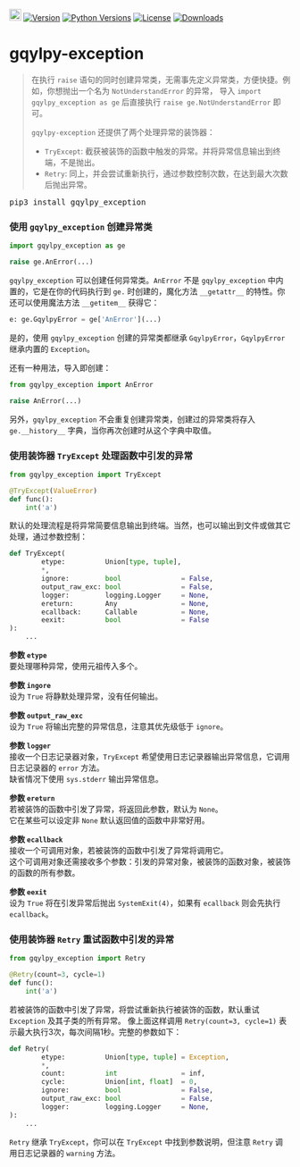[<img alt="LOGO" src="http://www.gqylpy.com/static/img/favicon.ico" height="21" width="21"/>](http://www.gqylpy.com)
[![Version](https://img.shields.io/pypi/v/gqylpy_exception)](https://pypi.org/project/gqylpy_exception/)
[![Python Versions](https://img.shields.io/pypi/pyversions/gqylpy_exception)](https://pypi.org/project/gqylpy_exception)
[![License](https://img.shields.io/pypi/l/gqylpy_exception)](https://github.com/gqylpy/gqylpy-exception/blob/master/LICENSE)
[![Downloads](https://pepy.tech/badge/gqylpy_exception/month)](https://pepy.tech/project/gqylpy_exception)

# gqylpy-exception


> 在执行 `raise` 语句的同时创建异常类，无需事先定义异常类，方便快捷。例如，你想抛出一个名为 `NotUnderstandError` 的异常，
> 导入 `import gqylpy_exception as ge` 后直接执行 `raise ge.NotUnderstandError` 即可。
> 
> `gqylpy-exception` 还提供了两个处理异常的装饰器：
> - `TryExcept`: 截获被装饰的函数中触发的异常。并将异常信息输出到终端，不是抛出。
> - `Retry`: 同上，并会尝试重新执行，通过参数控制次数，在达到最大次数后抛出异常。

<kbd>pip3 install gqylpy_exception</kbd>


### 使用 `gqylpy_exception` 创建异常类
```python
import gqylpy_exception as ge

raise ge.AnError(...)
```
`gqylpy_exception` 可以创建任何异常类。`AnError` 不是 `gqylpy_exception` 中内置的，它是在你的代码执行到 `ge.` 
时创建的，魔化方法 `__getattr__` 的特性。你还可以使用魔法方法 `__getitem__` 获得它：
```python
e: ge.GqylpyError = ge['AnError'](...)
```
是的，使用 `gqylpy_exception` 创建的异常类都继承 `GqylpyError`，`GqylpyError` 继承内置的 `Exception`。

还有一种用法，导入即创建：
```python
from gqylpy_exception import AnError

raise AnError(...)
```
另外，`gqylpy_exception` 不会重复创建异常类，创建过的异常类将存入 `ge.__history__` 字典，当你再次创建时从这个字典中取值。


### 使用装饰器 `TryExcept` 处理函数中引发的异常
```python
from gqylpy_exception import TryExcept

@TryExcept(ValueError)
def func():
    int('a')
```
默认的处理流程是将异常简要信息输出到终端。当然，也可以输出到文件或做其它处理，通过参数控制：
```python
def TryExcept(
        etype:          Union[type, tuple],
        *,
        ignore:         bool               = False,
        output_raw_exc: bool               = False,
        logger:         logging.Logger     = None,
        ereturn:        Any                = None,
        ecallback:      Callable           = None,
        eexit:          bool               = False
):
    ...
```
__参数 `etype`__<br>
要处理哪种异常，使用元祖传入多个。

__参数 `ingore`__<br>
设为 `True` 将静默处理异常，没有任何输出。

__参数 `output_raw_exc`__<br>
设为 `True` 将输出完整的异常信息，注意其优先级低于 `ignore`。 

__参数 `logger`__<br>
接收一个日志记录器对象，`TryExcept` 希望使用日志记录器输出异常信息，它调用日志记录器的 `error` 方法。<br>
缺省情况下使用 `sys.stderr` 输出异常信息。

__参数 `ereturn`__<br>
若被装饰的函数中引发了异常，将返回此参数，默认为 `None`。<br>
它在某些可以设定非 `None` 默认返回值的函数中非常好用。

__参数 `ecallback`__<br>
接收一个可调用对象，若被装饰的函数中引发了异常将调用它。<br>
这个可调用对象还需接收多个参数：引发的异常对象，被装饰的函数对象，被装饰的函数的所有参数。

__参数 `eexit`__<br>
设为 `True` 将在引发异常后抛出 `SystemExit(4)`，如果有 `ecallback` 则会先执行 `ecallback`。


### 使用装饰器 `Retry` 重试函数中引发的异常
```python
from gqylpy_exception import Retry

@Retry(count=3, cycle=1)
def func():
    int('a')
```
若被装饰的函数中引发了异常，将尝试重新执行被装饰的函数，默认重试 `Exception` 及其子类的所有异常。
像上面这样调用 `Retry(count=3, cycle=1)` 表示最大执行3次，每次间隔1秒。完整的参数如下：
```python
def Retry(
        etype:          Union[type, tuple] = Exception,
        *,
        count:          int                = inf,
        cycle:          Union[int, float]  = 0,
        ignore:         bool               = False,
        output_raw_exc: bool               = False,
        logger:         logging.Logger     = None,
):
    ...
```
`Retry` 继承 `TryExcept`，你可以在 `TryExcept` 中找到参数说明，但注意 `Retry` 调用日志记录器的 `warning` 方法。
